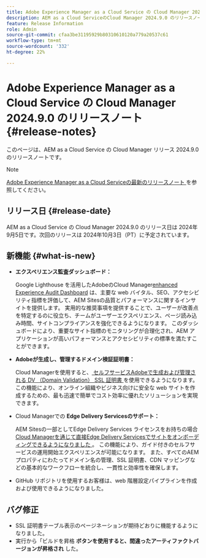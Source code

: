 ```yaml
---
title: Adobe Experience Manager as a Cloud Service の Cloud Manager 2024.9.0 のリリースノート
description: AEM as a Cloud ServiceのCloud Manager 2024.9.0 のリリースノートについて説明します。
feature: Release Information
role: Admin
source-git-commit: cfaa3be31195929b80310610120a779a20537c61
workflow-type: tm+mt
source-wordcount: '332'
ht-degree: 22%

---
```


# Adobe Experience Manager as a Cloud Service の Cloud Manager 2024.9.0 のリリースノート {#release-notes}

このページは、AEM as a Cloud Service の Cloud Manager リリース 2024.9.0 のリリースノートです。

>[!NOTE]
>
>[Adobe Experience Manager as a Cloud Serviceの最新のリリースノート ](/help/release-notes/release-notes-cloud/release-notes-current.md) を参照してください。

## リリース日 {#release-date}

AEM as a Cloud Service の Cloud Manager 2024.9.0 のリリース日は 2024年9月5日です。次回のリリースは 2024年10月3日（PT）に予定されています。

## 新機能 {#what-is-new}

* **エクスペリエンス監査ダッシュボード：**

  Google Lighthouse を活用したAdobeのCloud Manager[enhanced Experience Audit Dashboard](/help/implementing/cloud-manager/experience-audit-dashboard.md) は、主要な web バイタル、SEO、アクセシビリティ指標を評価して、AEM Sitesの品質とパフォーマンスに関するインサイトを提供します。 実用的な推奨事項を提供することで、ユーザーが改善点を特定するのに役立ち、チームがユーザーエクスペリエンス、ページ読み込み時間、サイトコンプライアンスを強化できるようになります。 このダッシュボードにより、重要なサイト指標のモニタリングが合理化され、AEM アプリケーションが高いパフォーマンスとアクセシビリティの標準を満たすことができます。

* **Adobeが生成し、管理するドメイン検証証明書：**

  Cloud Managerを使用すると、[ セルフサービスAdobeで生成および管理される DV （Domain Validation） SSL 証明書 ](/help/implementing/cloud-manager/managing-ssl-certifications/add-ssl-certificate.md) を使用できるようになります。 この機能により、オンライン組織やビジネス向けに安全な web サイトを作成するための、最も迅速で簡単でコスト効率に優れたソリューションを実現できます。<!-- CMGR-52403 -->

* Cloud Managerでの **Edge Delivery Servicesのサポート：**

  AEM Sitesの一部としてEdge Delivery Services ライセンスをお持ちの場合 [Cloud Managerを通じて直接Edge Delivery Servicesでサイトをオンボーディングできるようになりました ](/help/implementing/cloud-manager/edge-delivery-services.md)。 この機能により、ガイド付きのセルフサービスの運用開始エクスペリエンスが可能になります。 また、すべてのAEM プロパティにわたってドメイン名の管理、SSL 証明書、CDN マッピングなどの基本的なワークフローを統合し、一貫性と効率性を確保します。<!-- CMGR-49859 -->

* GitHub リポジトリを使用するお客様は、web 階層設定パイプラインを作成および使用できるようになりました。<!--( KEEP IN? SP: YES CMGR-59046 and Slack https://cq-dev.slack.com/archives/C07LFP5BZ2L/p1725407057847379 ) -->

<!--
## Early adoption program {#early-adoption}

For a chance to test some upcoming features, be a part of Adobe's early adoption program. -->


## バグ修正

* SSL 証明書テーブル表示のページネーションが期待どおりに機能するようになりました。<!-- (CMGR-60804 - [UI] Pagination doesn't work for ssl certificates) -->
* 実行から「ビルドを昇格 **ボタンを使用すると、間違ったアーティファクトバージョンが昇格され** した。<!-- ( KEEP IN? SP: YES CMGR-59519 and Slack https://cq-dev.slack.com/archives/C07LFPN2R08/p1725408253474129 ) -->

<!-- * Slack message says next release? SP: REMOVE (Leave in for now) SSL Certificates table in Cloud Manager now enables pagination in the user experience. ( https://jira.corp.adobe.com/browse/CMGR-61041 and Slack https://cq-dev.slack.com/archives/C07LFRE9QJU/p1725408553760009 ) --<>

